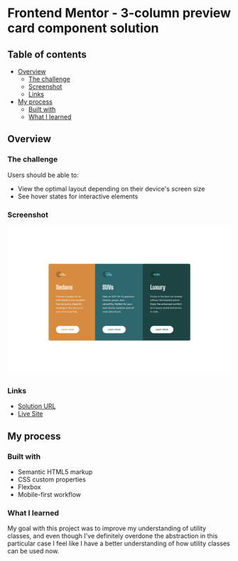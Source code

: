 # Frontend Mentor - 3-column preview card component solution
## Table of contents

- [Overview](#overview)
  - [The challenge](#the-challenge)
  - [Screenshot](#screenshot)
  - [Links](#links)
- [My process](#my-process)
  - [Built with](#built-with)
  - [What I learned](#what-i-learned)

## Overview

### The challenge

Users should be able to:

- View the optimal layout depending on their device's screen size
- See hover states for interactive elements

### Screenshot

![](./images/screenshot.png)

### Links

- [Solution URL](https://github.com/kelseyjhayes/3-Column-Preview-Card)
- [Live Site](https://kelseyjhayes.github.io/3-Column-Preview-Card/)

## My process

### Built with

- Semantic HTML5 markup
- CSS custom properties
- Flexbox
- Mobile-first workflow

### What I learned

My goal with this project was to improve my understanding of utility classes, and even though I've definitely overdone the abstraction in this particular case I feel like I have a better understanding of how utility classes can be used now. 
